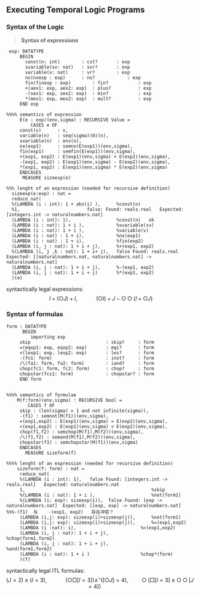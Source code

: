 ## Executing Temporal Logic Programs

### 

### Syntax of the Logic

> **Syntax of expressions**

```
 exp: DATATYPE
     BEGIN
       const(n: int)		: cst?		 : exp
       svariable(sv: nat) 	: svr?		 : exp
       variable(v: nat) 	: vr?		 : exp
       nx(nxexp : exp) 		: nx?	         : exp
       fin(finexp : exp)        : fin?	         : exp
       +(aex1: exp, aex2: exp)  : plus?	         : exp
       -(sex1: exp, sex2: exp)  : min?	         : exp
       *(mex1: exp, mex2: exp)  : mult?	         : exp
     END exp
```

```
%%%% semantics of expression
     E(e : exp)(env,sigma) : RECURSIVE Value =
     	 CASES e OF
	 const(v)      : v,
	 variable(n)   : seq(sigma)(0)(n),
	 svariable(n)  : env(n),
	 nx(exp1)      : semnx(E(exp1))(env,sigma),
	 fin(exp1)     : semfin(E(exp1))(env,sigma),
	 +(exp1, exp2) : E(exp1)(env,sigma) + E(exp2)(env,sigma),
	 -(exp1, exp2) : E(exp1)(env,sigma) - E(exp2)(env,sigma),
	 *(exp1, exp2) : E(exp1)(env,sigma) * E(exp2)(env,sigma)
	 ENDCASES
      MEASURE sizeexp(e)
```

   ```
%%% lenght of an expression (needed for recursive definition)
     sizeexp(e:exp) : nat =
     reduce_nat(
     %(LAMBDA (i : int): 1 + abs(i) ),	    %const(n)
     %1,                         false: Found: reals.real   Expected: [integers.int -> naturalnumbers.nat]
     (LAMBDA (i : int): 1),                 %const(n)   ok
     (LAMBDA (i : nat): 1 + i ),     	    %svariable(sv)
     (LAMBDA (i : nat): 1 + i ),	        %variable(v)
     (LAMBDA (i : nat) : 1 + i), 	        %nx(exp1)
     (LAMBDA (i : nat) : 1 + i),            %fin(exp2)
     (LAMBDA (i, j : nat): 1 + i + j),	    %+(exp1, exp2)
     %(LAMBDA (i, j ,k : nat): 1 + i+ j),   false Found: reals.real  Expected: [[naturalnumbers.nat, naturalnumbers.nat] ->  naturalnumbers.nat]
     (LAMBDA (i, j : nat): 1 + i + j),	    %-(exp1, exp2)
     (LAMBDA (i, j : nat): 1 + i + j) 	    %*(exp1, exp2)
     )(e)

   ```



syntactically legal expressions:
$$
I+(\bigcirc J)+I  ,   \quad\quad\quad (\bigcirc I)+J-\bigcirc\bigcirc(I+\bigcirc J)
$$

### **Syntax of formulas**

```
form : DATATYPE
      BEGIN
         importing exp
	 skip                            : skip?     : form
	 =(eqxp1: exp, eqxp2: exp)       : eqi?      : form
	 <(lexp1: exp, lexp2: exp)       : les?      : form
	 -(fn1: form)                    : inot?     : form
	 /\(fa1: form, fa2: form)        : iand?     : form
	 chop(fc1: form, fc2: form)      : chop?     : form
	 chopstar(fcs1: form)            : chopstar? : form
     END form
     
```

```
%%%% semantics of formulae
    M(f:form)(env,sigma) : RECURSIVE bool =
    	CASES f OF	
	 skip : (len(sigma) = 1 and not infinite(sigma)),
	 -(f1) : semnot(M(f1))(env,sigma),
	 =(exp1,exp2) : E(exp1)(env,sigma) = E(exp2)(env,sigma),
	 <(exp1,exp2) : E(exp1)(env,sigma) < E(exp2)(env,sigma),
	 chop(f1,f2) : semchop(M(f1),M(f2))(env,sigma),
	 /\(f1,f2) : semand(M(f1),M(f2))(env,sigma),
	 chopstar(f1) : semchopstar(M(f1))(env,sigma)
	 ENDCASES
       MEASURE sizeform(f)
```

    %%%% lenght of an expression (needed for recursive definition)
        sizeform(f: form) : nat =
         reduce_nat(
         %(LAMBDA (i : int): 1),   false Found: [integers.int -> reals.real]   Expected: naturalnumbers.nat  
         1,                                               %skip
         %(LAMBDA (i : nat): 1 + i ),     	              %not(form1)
         %(LAMBDA (i: exp): sizeexp(i)),  false Found: [exp -> naturalnumbers.nat]  Expected: [[exp, exp] -> naturalnumbers.nat]                 %%%-(f1)  与    -(exp1, exp2)   存在冲突？
         (LAMBDA (i,j: exp): sizeexp(i)+sizeexp(j)),      %not(form1)
         (LAMBDA (i,j: exp): sizeexp(i)+sizeexp(j)),      %=(exp1,exp2)
         (LAMBDA (i :nat): i),	                      %<(exp1,exp2)
         (LAMBDA (i, j : nat): 1 + i + j),	              %chop(form1.form2)
         (LAMBDA (i, j : nat): 1 + i + j),	              %and(form1,form2)
         (LAMBDA (i : nat): 1 + i )    	              %chop*(form)
         )(f)

syntactically legal ITL formulas:
$$
(J=2)\wedge(I=3),   \quad\quad\quad
(\bigcirc \Box[I=3])\wedge \urcorner ([\bigcirc J]=4),  \quad\quad
\bigcirc(\Box[I=3]\wedge \bigcirc \bigcirc[J=4])  \quad\quad
$$


